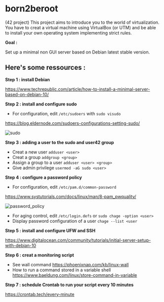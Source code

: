 # born2beroot
(42 project) This project aims to introduce you to the world of virtualization. 
You have to creat a virtual machine using VirtualBox (or UTM) and be able to install your own operating system implementing strict rules.

   **Goal :**
   
Set up a minimal non GUI server based on Debian latest stable version.

## Here's some ressources :
**Step 1 : install Debian**

https://www.techrepublic.com/article/how-to-install-a-minimal-server-based-on-debian-10/

**Step 2 : install and configure sudo**

- For configuration, edit `/etc/sudoers` with `sudo visudo`

https://blog.eldernode.com/sudoers-configurations-setting-sudo/

![sudo](https://user-images.githubusercontent.com/62947287/130630092-eb24df5e-14a8-485c-8f7f-72c99bbf3ea5.png)


**Step 3 : adding a user to the sudo and user42 group**

- Creat a new user `adduser <user>`
- Creat a group `addgroup <group>`
- Assign a group to a user `adduser <user> <group>`
- Give admin privilege `usermod -aG sudo <user>`

**Step 4 : configure a password policy**

- For configuration, edit `/etc/pam.d/common-password`
 
https://www.systutorials.com/docs/linux/man/8-pam_pwquality/

![password_policy](https://user-images.githubusercontent.com/62947287/130629302-d4941596-f822-4898-b648-292e858bb150.png)

- For aging control, edit `/etc/login.defs` or `sudo chage -option <user>`
- Display password configuration of a user `chage --list <user`

**Step 5 : install and configure UFW and SSH**

https://www.digitalocean.com/community/tutorials/initial-server-setup-with-debian-10

**Step 6 : creat a monitoring script**

- See wall command https://phoenixnap.com/kb/linux-wall
- How to run a command stored in a variable shell https://www.baeldung.com/linux/store-command-in-variable

**Step 7 : schedule Crontab to run your script every 10 minutes**

https://crontab.tech/every-minute

